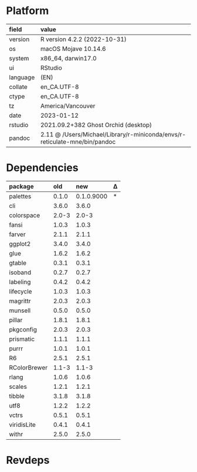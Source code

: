 # Platform

|field    |value                                                                      |
|:--------|:--------------------------------------------------------------------------|
|version  |R version 4.2.2 (2022-10-31)                                               |
|os       |macOS Mojave 10.14.6                                                       |
|system   |x86_64, darwin17.0                                                         |
|ui       |RStudio                                                                    |
|language |(EN)                                                                       |
|collate  |en_CA.UTF-8                                                                |
|ctype    |en_CA.UTF-8                                                                |
|tz       |America/Vancouver                                                          |
|date     |2023-01-12                                                                 |
|rstudio  |2021.09.2+382 Ghost Orchid (desktop)                                       |
|pandoc   |2.11 @ /Users/Michael/Library/r-miniconda/envs/r-reticulate-mne/bin/pandoc |

# Dependencies

|package      |old   |new        |Δ  |
|:------------|:-----|:----------|:--|
|palettes     |0.1.0 |0.1.0.9000 |*  |
|cli          |3.6.0 |3.6.0      |   |
|colorspace   |2.0-3 |2.0-3      |   |
|fansi        |1.0.3 |1.0.3      |   |
|farver       |2.1.1 |2.1.1      |   |
|ggplot2      |3.4.0 |3.4.0      |   |
|glue         |1.6.2 |1.6.2      |   |
|gtable       |0.3.1 |0.3.1      |   |
|isoband      |0.2.7 |0.2.7      |   |
|labeling     |0.4.2 |0.4.2      |   |
|lifecycle    |1.0.3 |1.0.3      |   |
|magrittr     |2.0.3 |2.0.3      |   |
|munsell      |0.5.0 |0.5.0      |   |
|pillar       |1.8.1 |1.8.1      |   |
|pkgconfig    |2.0.3 |2.0.3      |   |
|prismatic    |1.1.1 |1.1.1      |   |
|purrr        |1.0.1 |1.0.1      |   |
|R6           |2.5.1 |2.5.1      |   |
|RColorBrewer |1.1-3 |1.1-3      |   |
|rlang        |1.0.6 |1.0.6      |   |
|scales       |1.2.1 |1.2.1      |   |
|tibble       |3.1.8 |3.1.8      |   |
|utf8         |1.2.2 |1.2.2      |   |
|vctrs        |0.5.1 |0.5.1      |   |
|viridisLite  |0.4.1 |0.4.1      |   |
|withr        |2.5.0 |2.5.0      |   |

# Revdeps

